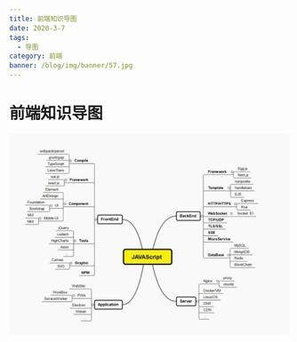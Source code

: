 ```yaml
---
title: 前端知识导图
date: 2020-3-7
tags:
  - 导图
category: 前端
banner: /blog/img/banner/57.jpg
---
```


# 前端知识导图
![image](/blog/img/post/web-guide.jpeg)